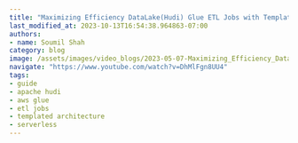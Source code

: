 ```yaml
---
title: "Maximizing Efficiency DataLake(Hudi) Glue ETL Jobs with Templated Approach &Serverless Architecture"
last_modified_at: 2023-10-13T16:54:38.964863-07:00
authors:
- name: Soumil Shah
category: blog
image: /assets/images/video_blogs/2023-05-07-Maximizing_Efficiency_DataLake_Hudi_Glue_ETL_Jobs_with_Templated_Approach_Serverless_Architecture.png
navigate: "https://www.youtube.com/watch?v=DhMlFgn8UU4"
tags:
- guide
- apache hudi
- aws glue
- etl jobs
- templated architecture
- serverless
---
```

